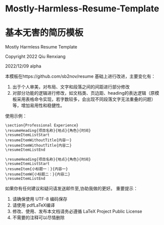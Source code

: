 # Mostly-Harmless-Resume-Template
# 基本无害的简历模板
Mostly Harmless Resume Template

Copyright 2022  Qiu Renxiang

2022/12/09 alpha

本模板在https://github.com/sb2nov/resume
基础上进行改进，主要变化有：
1. 出于个人审美，对布局、文字和段落之间的间距进行部分修改
2. 对部分功能的逻辑进行修改，如文档类、页边距、heading的表达逻辑（原模板采用表格命令实现，若字数较多，会出现不同段落文字无法重叠的问题）等，增加易用性和稳健性。

使用示例：

    \section{Professional Experience}
    \resumeHeading{项目名称}{地点}{角色}{时间}
    \resumeItemListStart
    \resumeItemWithoutTitle{内容一}
    \resumeItemWithoutTitle{内容二}
    \resumeItemListEnd

    \resumeHeading{项目名称}{地点}{角色}{时间}
    \resumeItemListStart
    \resumeItem{小标题一：}{内容一}
    \resumeItemW{小标题二：}{内容二}
    \resumeItemListEnd

如果你有任何建议和疑问请发送邮件至,协助我做的更好。
重要提示：
  1. 请确保使用 UTF-8 编码保存
  2. 请使用 pdfLaTeX编译
  3. 修改、使用、发布本文档请务必遵循 LaTeX Project Public License
  4. 不需要的注释可以尽情删除
